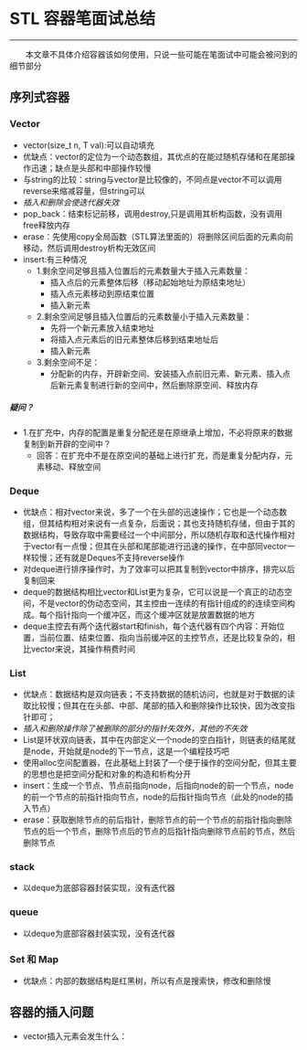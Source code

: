 # STL 容器笔面试总结
***
&ensp;&ensp;&ensp;&ensp;本文章不具体介绍容器该如何使用，只说一些可能在笔面试中可能会被问到的细节部分

## 序列式容器
### Vector
- vector<T>(size_t n, T val):可以自动填充
- 优缺点：vector的定位为一个动态数组，其优点的在能过随机存储和在尾部操作迅速；缺点是头部和中部操作较慢
- 与string的比较：string与vector是比较像的，不同点是vector不可以调用reverse来缩减容量，但string可以
- *插入和删除会使迭代器失效*
- pop_back：结束标记前移，调用destroy,只是调用其析构函数，没有调用free释放内存
- erase：先使用copy全局函数（STL算法里面的）将删除区间后面的元素向前移动，然后调用destroy析构无效区间
- insert:有三种情况
    - 1.剩余空间足够且插入位置后的元素数量大于插入元素数量：
        - 插入点后的元素整体后移（移动起始地址为原结束地址）
        - 插入点元素移动到原结束位置
        - 插入新元素
    - 2.剩余空间足够且插入位置后的元素数量小于插入元素数量：
        - 先将一个新元素放入结束地址
        - 将插入点元素后的旧元素整体后移到结束地址后
        - 插入新元素
    - 3.剩余空间不足：
        - 分配新的内存，开辟新空间、安装插入点前旧元素、新元素、插入点后新元素复制进行新的空间中，然后删除原空间、释放内存

##### 疑问？
- 1.在扩充中，内存的配置是重复分配还是在原继承上增加，不必将原来的数据复制到新开辟的空间中？
    - 回答：在扩充中不是在原空间的基础上进行扩充，而是重复分配内存，元素移动、释放空间

### Deque
- 优缺点：相对vector来说，多了一个在头部的迅速操作；它也是一个动态数组，但其结构相对来说有一点复杂，后面说；其也支持随机存储，但由于其的数据结构，导致存取中需要经过一个中间部分，所以随机存取和迭代操作相对于vector有一点慢；但其在头部和尾部能进行迅速的操作，在中部同vector一样较慢；还有就是Deques不支持reverse操作
- 对deque进行排序操作时，为了效率可以把其复制到vector中排序，排完以后复制回来
- deque的数据结构相比vector和List更为复杂，它可以说是一个真正的动态空间，不是vector的伪动态空间，其主控由一连续的有指针组成的的连续空间构成。每个指针指向一个缓冲区，而这个缓冲区就是放置数据的地方
- deque主控去有两个迭代器start和finish，每个迭代器有四个内容：开始位置，当前位置、结束位置、指向当前缓冲区的主控节点，还是比较复杂的，相比vector来说，其操作稍费时间

### List
- 优缺点：数据结构是双向链表；不支持数据的随机访问，也就是对于数据的读取比较慢；但其在在头部、中部、尾部的插入和删除操作比较快，因为改变指针即可；
- *插入和删除操作除了被删除的部分的指针失效外，其他的不失效*
- List是环状双向链表，其中在内部定义一个node的空白指针，则链表的结尾就是node，开始就是node的下一节点，这是一个编程技巧吧
- 使用alloc空间配置器，在此基础上封装了一个便于操作的空间分配，但其主要的思想也是把空间分配和对象的构造和析构分开
- insert：生成一个节点、节点前指向node，后指向node的前一个节点，node的前一个节点的前指针指向节点，node的后指针指向节点（此处的node的插入节点）
- erase：获取删除节点的前后指针，删除节点的前一个节点的前指针指向删除节点的后一个节点，删除节点后的节点的后指针指向删除节点前的节点，然后删除节点

### stack
- 以deque为底部容器封装实现，没有迭代器

### queue
- 以deque为底部容器封装实现，没有迭代器

### Set 和 Map
- 优缺点：内部的数据结构是红黑树，所以有点是搜索快，修改和删除慢

## 容器的插入问题
- vector插入元素会发生什么：
